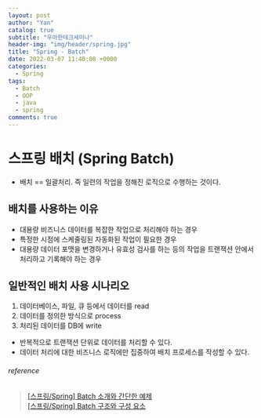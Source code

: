 ```yaml
---
layout: post
author: "Yan"
catalog: true
subtitle: "우아한테크세미나"
header-img: "img/header/spring.jpg"
title: "Spring - Batch"
date: 2022-03-07 11:40:08 +0000
categories:
  - Spring
tags:
  - Batch
  - OOP
  - java
  - spring
comments: true
---
```


# 스프링 배치 (Spring Batch)

- 배치 == 일괄처리. 즉 일련의 작업을 정해진 로직으로 수행하는 것이다.

## 배치를 사용하는 이유

- 대용량 비즈니스 데이터를 복잡한 작업으로 처리해야 하는 경우
- 특정한 시점에 스케줄링된 자동화된 작업이 필요한 경우
- 대용량 데이터 포맷을 변경하거나 유효성 검사를 하는 등의 작업을 트랜잭션 안에서 처리하고 기록해야 하는 경우

## 일반적인 배치 사용 시나리오

1. 데이터베이스, 파일, 큐 등에서 데이터를 read
2. 데이터를 정의한 방식으로 process
3. 처리된 데이터를 DB에 write

- 반복적으로 트랜잭션 단위로 데이터를 처리할 수 있다.
- 데이터 처리에 대한 비즈니스 로직에만 집중하여 배치 프로세스를 작성할 수 있다.

###### reference

> [[스프링/Spring] Batch 소개와 간단한 예제](https://deeplify.dev/back-end/spring/batch-tutorial)  
> [[스프링/Spring] Batch 구조와 구성 요소](https://deeplify.dev/back-end/spring/batch-architecture-and-components)
